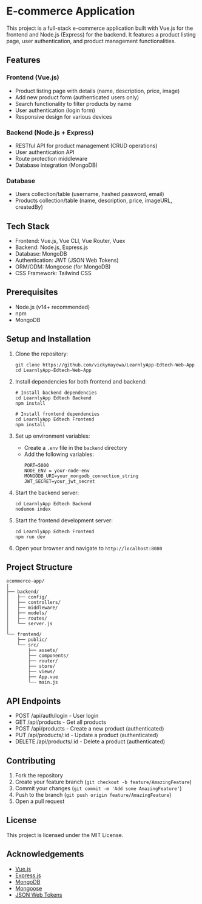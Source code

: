 # E-commerce Application

This project is a full-stack e-commerce application built with Vue.js for the frontend and Node.js (Express) for the backend. It features a product listing page, user authentication, and product management functionalities.

## Features

### Frontend (Vue.js)

- Product listing page with details (name, description, price, image)
- Add new product form (authenticated users only)
- Search functionality to filter products by name
- User authentication (login form)
- Responsive design for various devices

### Backend (Node.js + Express)

- RESTful API for product management (CRUD operations)
- User authentication API
- Route protection middleware
- Database integration (MongoDB)

### Database

- Users collection/table (username, hashed password, email)
- Products collection/table (name, description, price, imageURL, createdBy)

## Tech Stack

- Frontend: Vue.js, Vue CLI, Vue Router, Vuex
- Backend: Node.js, Express.js
- Database: MongoDB
- Authentication: JWT (JSON Web Tokens)
- ORM/ODM: Mongoose (for MongoDB)
- CSS Framework: Tailwind CSS

## Prerequisites

- Node.js (v14+ recommended)
- npm
- MongoDB

## Setup and Installation

1. Clone the repository:

   ```
   git clone https://github.com/vickymayowa/LearnlyApp-Edtech-Web-App
   cd LearnlyApp-Edtech-Web-App
   ```

2. Install dependencies for both frontend and backend:

   ```
   # Install backend dependencies
   cd LearnlyApp Edtech Backend
   npm install

   # Install frontend dependencies
   cd LearnlyApp Edtech Frontend
   npm install
   ```

3. Set up environment variables:

   - Create a `.env` file in the `backend` directory
   - Add the following variables:
     ```
     PORT=5000
     NODE_ENV = your-node-env
     MONGODB_URI=your_mongodb_connection_string
     JWT_SECRET=your_jwt_secret
     ```

4. Start the backend server:

   ```
   cd LearnlyApp Edtech Backend
   nodemon index
   ```

5. Start the frontend development server:

   ```
   cd LearnlyApp Edtech Frontend
   npm run dev
   ```

6. Open your browser and navigate to `http://localhost:8080`

## Project Structure

```
ecommerce-app/
│
├── backend/
│   ├── config/
│   ├── controllers/
│   ├── middleware/
│   ├── models/
│   ├── routes/
│   └── server.js
│
└── frontend/
    ├── public/
    └── src/
        ├── assets/
        ├── components/
        ├── router/
        ├── store/
        ├── views/
        ├── App.vue
        └── main.js
```

## API Endpoints

- POST /api/auth/login - User login
- GET /api/products - Get all products
- POST /api/products - Create a new product (authenticated)
- PUT /api/products/:id - Update a product (authenticated)
- DELETE /api/products/:id - Delete a product (authenticated)

## Contributing

1. Fork the repository
2. Create your feature branch (`git checkout -b feature/AmazingFeature`)
3. Commit your changes (`git commit -m 'Add some AmazingFeature'`)
4. Push to the branch (`git push origin feature/AmazingFeature`)
5. Open a pull request

## License

This project is licensed under the MIT License.

## Acknowledgements

- [Vue.js](https://vuejs.org/)
- [Express.js](https://expressjs.com/)
- [MongoDB](https://www.mongodb.com/)
- [Mongoose](https://mongoosejs.com/)
- [JSON Web Tokens](https://jwt.io/)
